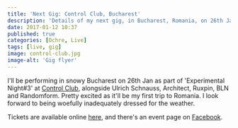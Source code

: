 ```yaml
---
title: 'Next Gig: Control Club, Bucharest'
description: 'Details of my next gig, in Bucharest, Romania, on 26th Jan.'
date: 2017-01-12 10:37
published: true
categories: [Ochre, Live]
tags: [live, gig]
image: control-club.jpg
image-alt: 'Gig flyer'
---
```


I'll be performing in snowy Bucharest on 26th Jan as part of 'Experimental Night#3' at [Control Club](http://www.control-club.ro/), alongside Ulrich Schnauss, Architect, Ruxpin, BLN and Randomform. Pretty excited as it'll be my first trip to Romania. I look forward to being woefully inadequately dressed for the weather.

Tickets are available online [here](https://eventbook.ro/music/bilete-experimental-night-3-control-ulrich-schnauss-architect-ochre), and there's an event page on [Facebook](https://www.facebook.com/events/1863191817237108/).
